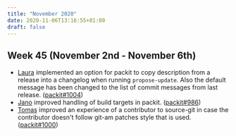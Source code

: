 ```yaml
---
title: "November 2020"
date: 2020-11-06T13:16:55+01:00
draft: false
---
```


## Week 45 (November 2nd - November 6th)

- [Laura] implemented an option for packit to copy description from a release into
  a changelog when running `propose-update`. Also the default message has been changed
  to the list of commit messages from last release. ([packit#1004](https://github.com/packit/packit/pull/1004))
- [Jano] improved handling of build targets in packit. ([packit#986](https://github.com/packit/packit/pull/986))
- [Tomas] improved an experience of a contributor to source-git in case the contributor
  doesn't follow git-am patches style that is used. ([packit#1000](https://github.com/packit/packit/pull/1000))

[laura]: https://github.com/lbarcziova
[jano]: https://github.com/sakalosj
[tomas]: https://github.com/TomasTomecek
